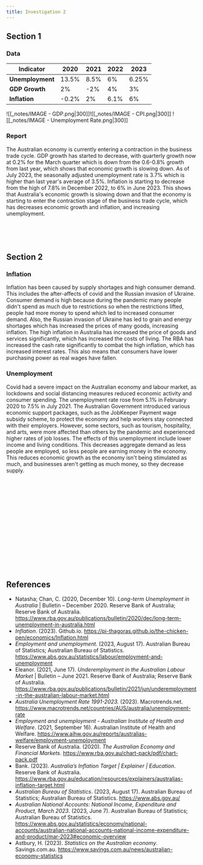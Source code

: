 ```yaml
---
title: Investigation 2
---
```


## Section 1
### Data
| **Indicator**    | **2020**  | **2021** | **2022** | **2023**  |
| ------------ | ----- | ---- | ---- | ----- |
| **Unemployment** | 13.5% | 8.5% | 6%   | 6.25% |
| **GDP Growth**   | 2%    | -2%  | 4%   | 3%    |
| **Inflation**    | -0.2% | 2%   | 6.1% | 6%    | 

![[_notes/IMAGE - GDP.png|300]]![[_notes/IMAGE - CPI.png|300]]
![[_notes/IMAGE - Unemployment Rate.png|300]]

### Report
The Australian economy is currently entering a contraction in the business trade cycle. GDP growth has started to decrease, with quarterly growth now at 0.2% for the March quarter which is down from the 0.6-0.8% growth from last year, which shows that economic growth is slowing down. As of July 2023, the seasonally adjusted unemployment rate is 3.7% which is higher than last year's average of 3.5%. Inflation is starting to decrease from the high of 7.8% in December 2022, to 6% in June 2023. This shows that Australia's economic growth is slowing down and that the economy is starting to enter the contraction stage of the business trade cycle, which has decreases economic growth and inflation, and increasing unemployment.

<br><br><br>
## Section 2
### Inflation
Inflation has been caused by supply shortages and high consumer demand. This includes the after-affects of covid and the Russian invasion of Ukraine. Consumer demand is high because during the pandemic many people didn't spend as much due to restrictions so when the restrictions lifted, people had more money to spend which led to increased consumer demand. Also, the Russian invasion of Ukraine has led to grain and energy shortages which has increased the prices of many goods, increasing inflation. The high inflation in Australia has increased the price of goods and services significantly, which has increased the costs of living. The RBA has increased the cash rate significantly to combat the high inflation, which has increased interest rates. This also means that consumers have lower purchasing power as real wages have fallen.  

### Unemployment

Covid had a severe impact on the Australian economy and labour market, as lockdowns and social distancing measures reduced economic activity and consumer spending. The unemployment rate rose from 5.1% in February 2020 to 7.5% in July 2021. The Australian Government introduced various economic support packages, such as the JobKeeper Payment wage subsidy scheme, to protect the economy and help workers stay connected with their employers. However, some sectors, such as tourism, hospitality, and arts, were more affected than others by the pandemic and experienced higher rates of job losses. The effects of this unemployment include lower income and living conditions. This decreases aggregate demand as less people are employed, so less people are earning money in the economy. This reduces economic growth as the economy isn't being stimulated as much, and businesses aren't getting as much money, so they decrease supply.

<br><br><br><br><br><br><br><br><br><br><br><br><br><br>

## References
- Natasha; Chan, C. (2020, December 10). _Long-term Unemployment in Australia_ | Bulletin – December 2020. Reserve Bank of Australia; Reserve Bank of Australia. https://www.rba.gov.au/publications/bulletin/2020/dec/long-term-unemployment-in-australia.html
- _Inflation_. (2023). Github.io. https://pi-thagoras.github.io/the-chicken-pen/economics/Inflation.html
- _Employment and unemployment_. (2023, August 17). Australian Bureau of Statistics; Australian Bureau of Statistics. https://www.abs.gov.au/statistics/labour/employment-and-unemployment
- Eleanor. (2021, June 17). _Underemployment in the Australian Labour Market_ | Bulletin – June 2021. Reserve Bank of Australia; Reserve Bank of Australia. https://www.rba.gov.au/publications/bulletin/2021/jun/underemployment-in-the-australian-labour-market.html
- _Australia Unemployment Rate 1991-2023._ (2023). Macrotrends.net. https://www.macrotrends.net/countries/AUS/australia/unemployment-rate
- _Employment and unemployment - Australian Institute of Health and Welfare_. (2021, September 16). Australian Institute of Health and Welfare. https://www.aihw.gov.au/reports/australias-welfare/employment-unemployment
- Reserve Bank of Australia. (2020). _The Australian Economy and Financial Markets_. https://www.rba.gov.au/chart-pack/pdf/chart-pack.pdf
- Bank. (2023). _Australia’s Inflation Target | Explainer | Education_. Reserve Bank of Australia. https://www.rba.gov.au/education/resources/explainers/australias-inflation-target.html
- _Australian Bureau of Statistics_. (2023, August 17). Australian Bureau of Statistics; Australian Bureau of Statistics. https://www.abs.gov.au/
- _Australian National Accounts: National Income, Expenditure and Product, March 2023_. (2023, June 7). Australian Bureau of Statistics; Australian Bureau of Statistics. https://www.abs.gov.au/statistics/economy/national-accounts/australian-national-accounts-national-income-expenditure-and-product/mar-2023#economic-overview
- Astbury, H. (2023). _Statistics on the Australian economy_. Savings.com.au. https://www.savings.com.au/news/australian-economy-statistics

‌










































